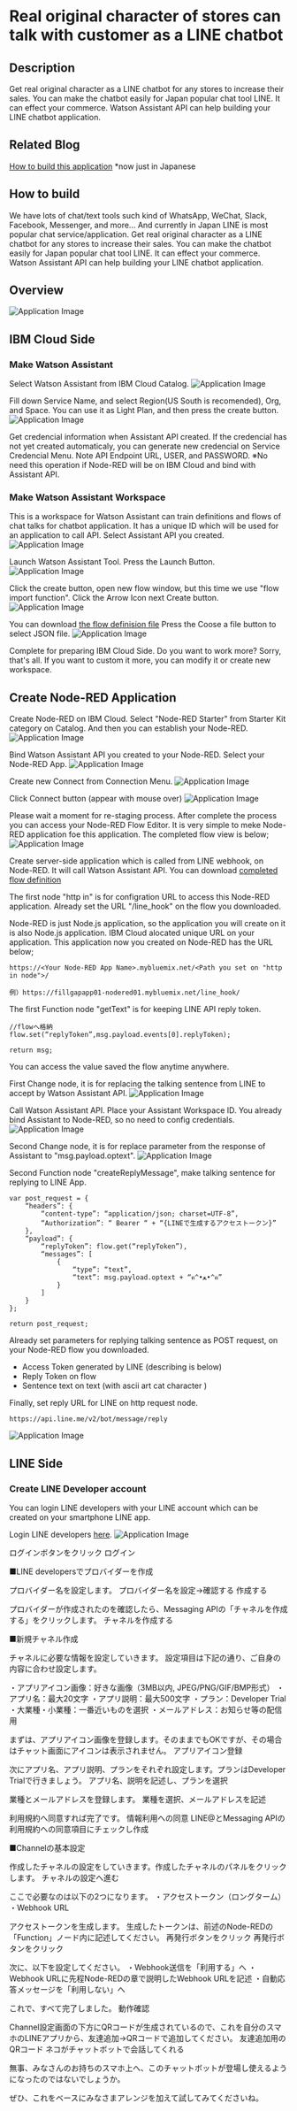 # Real original character of stores can talk with customer as a LINE chatbot

## Description
Get real original character as a LINE chatbot for any stores to increase their sales. You can make the chatbot easily for Japan popular chat tool LINE. It can effect your commerce. Watson Assistant API can help building your LINE chatbot application.

## Related Blog
[How to build this application](https://medium.com/@taiponrock/line%E3%83%81%E3%83%A3%E3%83%83%E3%83%88%E3%83%9C%E3%83%83%E3%83%88%E3%81%A8watson%E3%82%92%E9%80%A3%E6%90%BA%E3%81%99%E3%82%8B-8a7d89a49e57) *now just in Japanese

## How to build
We have lots of chat/text tools such kind of WhatsApp, WeChat, Slack, Facebook, Messenger, and more...
And currently in Japan LINE is most popular chat service/application. 
Get real original character as a LINE chatbot for any stores to increase their sales. You can make the chatbot easily for Japan popular chat tool LINE. It can effect your commerce. Watson Assistant API can help building your LINE chatbot application.

## Overview
![Application Image](https://github.com/taijihagino/chatbot-lineapi-watsonapi/blob/master/images/001.png)

## IBM Cloud Side

### Make Watson Assistant
Select Watson Assistant from IBM Cloud Catalog.
![Application Image](https://github.com/taijihagino/chatbot-lineapi-watsonapi/blob/master/images/002.png)

Fill down Service Name, and select Region(US South is recomended), Org, and Space.
You can use it as Light Plan, and then press the create button.
![Application Image](https://github.com/taijihagino/chatbot-lineapi-watsonapi/blob/master/images/003.png)

Get credencial information when Assistant API created.
If the credencial has not yet created automaticaly, you can generate new credencial on Service Credencial Menu.
Note API Endpoint URL, USER, and PASSWORD. 
※No need this operation if Node-RED will be on IBM Cloud and bind with Assistant API.

### Make Watson Assistant Workspace
This is a workspace for Watson Assistant can train definitions and flows of chat talks for chatbot application. It has a unique ID which will be used for an application to call API.
Select Assistant API you created.
![Application Image](https://github.com/taijihagino/chatbot-lineapi-watsonapi/blob/master/images/004.png)

Launch Watson Assistant Tool. Press the Launch Button.
![Application Image](https://github.com/taijihagino/chatbot-lineapi-watsonapi/blob/master/images/005.png)

Click the create button, open new flow window, but this time we use "flow import function". Click the Arrow Icon next Create button.
![Application Image](https://github.com/taijihagino/chatbot-lineapi-watsonapi/blob/master/images/006.png)

You can download [the flow definision file](https://raw.githubusercontent.com/taijihagino/chatbot-lineapi-watsonapi/master/workspace-4f12f1bc-fb3c-47db-bca4-a0d32d18d1aa.json)  Press the Coose a file button to select JSON file.
![Application Image](https://github.com/taijihagino/chatbot-lineapi-watsonapi/blob/master/images/007.png)

Complete for preparing IBM Cloud Side. Do you want to work more? Sorry, that's all. 
If you want to custom it more, you can modify it or create new workspace.

## Create Node-RED Application
Create Node-RED on IBM Cloud. Select "Node-RED Starter" from Starter Kit category on Catalog. And then you can establish your Node-RED.
![Application Image](https://github.com/taijihagino/chatbot-lineapi-watsonapi/blob/master/images/008.png)

Bind Watson Assistant API you created to your Node-RED.
Select your Node-RED App.
![Application Image](https://github.com/taijihagino/chatbot-lineapi-watsonapi/blob/master/images/009.png)

Create new Connect from Connection Menu.
![Application Image](https://github.com/taijihagino/chatbot-lineapi-watsonapi/blob/master/images/010.png)

Click Connect button (appear with mouse over)
![Application Image](https://github.com/taijihagino/chatbot-lineapi-watsonapi/blob/master/images/011.png)

Please wait a moment for re-staging process. 
After complete the process you can access your Node-RED Flow Editor.
It is very simple to meke Node-RED application foe this application. The completed flow view is below;
![Application Image](https://github.com/taijihagino/chatbot-lineapi-watsonapi/blob/master/images/012.png)

Create server-side application which is called from LINE webhook, on Node-RED. It will call Watson Assistant API. You can download [completed flow definition](https://github.com/taijihagino/chatbot-lineapi-watsonapi)

The first node "http in" is for configration URL to access this Node-RED application. Already set the URL "/line_hook" on the flow you downloaded.

Node-RED is just Node.js application, so the application you will create on it is also Node.js application. IBM Cloud alocated unique URL on your application. This application now you created on Node-RED has the URL below;

```
https://<Your Node-RED App Name>.mybluemix.net/<Path you set on "http in node">/

例）https://fillgapapp01-nodered01.mybluemix.net/line_hook/
```

The first Function node "getText" is for keeping LINE API reply token.
```
//flowへ格納
flow.set(“replyToken”,msg.payload.events[0].replyToken);

return msg;
```

You can access the value saved the flow anytime anywhere.

First Change node, it is for replacing the talking sentence from LINE to accept by Watson Assistant API.
![Application Image](https://github.com/taijihagino/chatbot-lineapi-watsonapi/blob/master/images/013.png)

Call Watson Assistant API. Place your Assistant Workspace ID. You already bind Assistant to Node-RED, so no need to config credentials.
![Application Image](https://github.com/taijihagino/chatbot-lineapi-watsonapi/blob/master/images/014.png)

Second Change node, it is for replace parameter from the response of Assistant to "msg.payload.optext".
![Application Image](https://github.com/taijihagino/chatbot-lineapi-watsonapi/blob/master/images/015.png)

Second Function node "createReplyMessage", make talking sentence for replying to LINE App. 
```
var post_request = {
    “headers”: {
        “content-type”: “application/json; charset=UTF-8”,
        “Authorization”: “ Bearer “ + “{LINEで生成するアクセストークン}”
    },
    “payload”: {
        “replyToken”: flow.get(“replyToken”),
        “messages”: [
            {
                “type”: “text”,
                “text”: msg.payload.optext + “ฅ^•ﻌ•^ฅ”
            }
        ]
    }
};

return post_request;
```

Already set parameters for replying talking sentence as POST request, on your Node-RED flow you downloaded.
- Access Token generated by LINE (describing is below)
- Reply Token on flow
- Sentence text on text (with ascii art cat character )

Finally, set reply URL for LINE on http request node.
```
https://api.line.me/v2/bot/message/reply
```
![Application Image](https://github.com/taijihagino/chatbot-lineapi-watsonapi/blob/master/images/016.png)


## LINE Side
### Create LINE Developer account
You can login LINE developers with your LINE account which can be created on your smartphone LINE app.

Login LINE developers [here](https://developers.line.me/).
![Application Image](https://github.com/taijihagino/chatbot-lineapi-watsonapi/blob/master/images/022.png)

ログインボタンをクリック
ログイン

■LINE developersでプロバイダーを作成

プロバイダー名を設定します。
プロバイダー名を設定→確認する
作成する

プロバイダーが作成されたのを確認したら、Messaging APIの「チャネルを作成する」をクリックします。
チャネルを作成する

■新規チャネル作成

チャネルに必要な情報を設定していきます。
設定項目は下記の通り、ご自身の内容に合わせ設定します。

・アプリアイコン画像：好きな画像（3MB以内, JPEG/PNG/GIF/BMP形式）
・アプリ名：最大20文字
・アプリ説明：最大500文字
・プラン：Developer Trial
・大業種・小業種：一番近いものを選択
・メールアドレス：お知らせ等の配信用

まずは、アプリアイコン画像を登録します。そのままでもOKですが、その場合はチャット画面にアイコンは表示されません。
アプリアイコン登録

次にアプリ名、アプリ説明、プランをそれぞれ設定します。プランはDeveloper Trialで行きましょう。
アプリ名、説明を記述し、プランを選択

業種とメールアドレスを登録します。
業種を選択、メールアドレスを記述

利用規約へ同意すれば完了です。
情報利用への同意
LINE@とMessaging APIの利用規約への同意項目にチェックし作成

■Channelの基本設定

作成したチャネルの設定をしていきます。作成したチャネルのパネルをクリックします。
チャネルの設定へ進む

ここで必要なのは以下の2つになります。
・アクセストークン（ロングターム）
・Webhook URL

アクセストークンを生成します。
生成したトークンは、前述のNode-REDの「Function」ノード内に記述してください。
再発行ボタンをクリック
再発行ボタンをクリック

次に、以下を設定してください。
・Webhook送信を「利用する」へ
・Webhook URLに先程Node-REDの章で説明したWebhook URLを記述
・自動応答メッセージを「利用しない」へ

これで、すべて完了しました。
動作確認

Channel設定画面の下方にQRコードが生成されているので、これを自分のスマホのLINEアプリから、友達追加→QRコードで追加してください。
友達追加用のQRコード
ネコがチャットボットで会話してくれる

無事、みなさんのお持ちのスマホ上へ、このチャットボットが登場し使えるようになったのではないでしょうか。

ぜひ、これをベースにみなさまアレンジを加えて試してみてくださいね。
